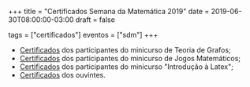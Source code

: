 +++
title = "Certificados Semana da Matemática 2019"
date = 2019-06-30T08:00:00-03:00
draft = false

tags = ["certificados"]
eventos = ["sdm"]
+++

- [Certificados](/arquivos/2019/sdm/sdm_grafos_2019.pdf) dos participantes do minicurso de Teoria de Grafos;
- [Certificados](/arquivos/2019/sdm/sdm_jogos_2019.pdf) dos participantes do minicurso de Jogos Matemáticos;
- [Certificados](/arquivos/2019/sdm/sdm_latex_2019.pdf) dos participantes do minicurso "Introdução à Latex";
- [Certificados](/arquivos/2019/sdm/sdm_ouvintes_2019.pdf) dos ouvintes.
